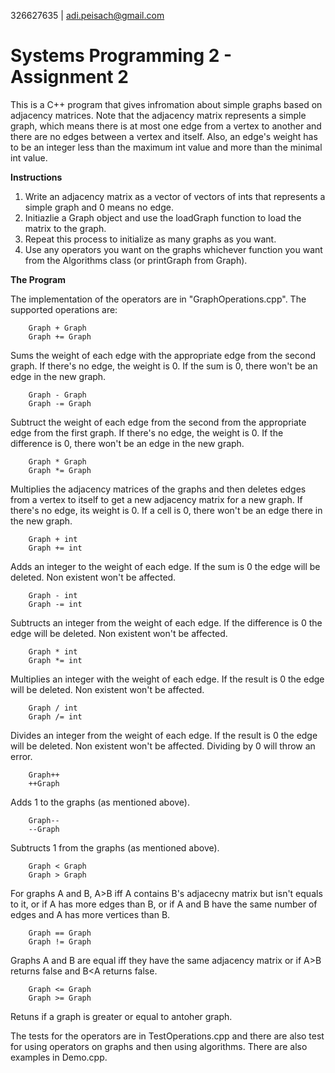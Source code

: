 326627635 | adi.peisach@gmail.com

# Systems Programming 2 - Assignment 2

This is a C++ program that gives infromation about simple graphs based on adjacency matrices.
Note that the adjacency matrix represents a simple graph, which means there is at most one edge from a vertex to another and there are no edges between a vertex and itself. Also, an edge's weight has to be an integer less than the maximum int value and more than the minimal int value.


**Instructions**

1. Write an adjacency matrix as a vector of vectors of ints that represents a simple graph and 0 means no edge.
2. Initiazlie a Graph object and use the loadGraph function to load the matrix to the graph.
3. Repeat this process to initialize as many graphs as you want.
4. Use any operators you want on the graphs whichever function you want from the Algorithms class (or printGraph from Graph).


**The Program**

The implementation of the operators are in "GraphOperations.cpp". The supported operations are:

        Graph + Graph
        Graph += Graph
Sums the weight of each edge with the appropriate edge from the second graph. If there's no edge, the weight is 0. If the sum is 0, there won't be an edge in the new graph.

        Graph - Graph
        Graph -= Graph
Subtruct the weight of each edge from the second from the appropriate edge from the first graph. If there's no edge, the weight is 0. If the difference is 0, there won't be an edge in the new graph.

        Graph * Graph
        Graph *= Graph
Multiplies the adjacency matrices of the graphs and then deletes edges from a vertex to itself to get a new adjacency matrix for a new graph. If there's no edge, its weight is 0. If a cell is 0, there won't be an edge there in the new graph.


        Graph + int
        Graph += int
Adds an integer to the weight of each edge. If the sum is 0 the edge will be deleted. Non existent won't be affected.

        Graph - int
        Graph -= int
Subtructs an integer from the weight of each edge. If the difference is 0 the edge will be deleted. Non existent won't be affected.

        Graph * int
        Graph *= int
Multiplies an integer with the weight of each edge. If the result is 0 the edge will be deleted. Non existent won't be affected.

        Graph / int
        Graph /= int
Divides an integer from the weight of each edge. If the result is 0 the edge will be deleted. Non existent won't be affected. Dividing by 0 will throw an error.

        Graph++
        ++Graph
Adds 1 to the graphs (as mentioned above).

        Graph--
        --Graph
Subtructs 1 from the graphs (as mentioned above).


        Graph < Graph
        Graph > Graph
For graphs A and B, A>B iff A contains B's adjacecny matrix but isn't equals to it, or if A has more edges than B, or if A and B have the same number of edges and A has more vertices than B.

        Graph == Graph
        Graph != Graph
Graphs A and B are equal iff they have the same adjacency matrix or if A>B returns false and B<A returns false.

        Graph <= Graph
        Graph >= Graph
Retuns if a graph is greater or equal to antoher graph.

The tests for the operators are in TestOperations.cpp and there are also test for using operators on graphs and then using algorithms. There are also examples in Demo.cpp.
